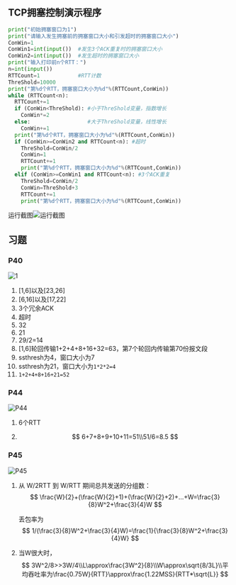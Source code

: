 ## TCP拥塞控制演示程序

```python
print("初始拥塞窗口为1")
print("请输入发生拥塞前的拥塞窗口大小和引发超时的拥塞窗口大小")
ConWin=1
ConWin1=int(input())  #发生3个ACK重复时的拥塞窗口大小
ConWin2=int(input())  #发生超时的拥塞窗口大小
print("输入打印前n个RTT：")
n=int(input())
RTTCount=1            #RTT计数
ThreShold=10000
print("第%d个RTT，拥塞窗口大小为%d"%(RTTCount,ConWin))
while (RTTCount<n):
  RTTCount+=1
  if (ConWin<ThreShold): #小于ThreShold变量，指数增长
    ConWin*=2
  else:                  #大于ThreShold变量，线性增长
    ConWin+=1
  print("第%d个RTT，拥塞窗口大小为%d"%(RTTCount,ConWin))
  if (ConWin>=ConWin2 and RTTCount<n): #超时
    ThreShold=ConWin/2
    ConWin=1
    RTTCount+=1
    print("第%d个RTT，拥塞窗口大小为%d"%(RTTCount,ConWin))
  elif (ConWin>=ConWin1 and RTTCount<n): #3个ACK重复
    ThreShold=ConWin/2
    ConWin=ThreShold+3
    RTTCount+=1
    print("第%d个RTT，拥塞窗口大小为%d"%(RTTCount,ConWin))
```

运行截图![运行截图](/img/1.png)

## 习题

### P40

![1](/img/p40.png)

1. [1,6]以及[23,26]
2. [6,16]以及[17,22]
3. 3个冗余ACK
4. 超时
5. 32
6. 21
7. 29/2=14
8. [1,6]轮回传输1+2+4+8+16+32=63，第7个轮回内传输第70份报文段
9. ssthresh为4，窗口大小为7
10. ssthresh为21，窗口大小为`1*2*2=4`
11. `1+2+4+8+16+21=52`

### P44

![P44](/img/p44.png)

1. 6个RTT

2. $$
   6+7+8+9+10+11=51\\51/6=8.5
   $$

   

### P45

![P45](/img/p45.png)

1. 从 W/2RTT 到 W/RTT 期间总共发送的分组数：
   $$
   \frac{W}{2}+(\frac{W}{2}+1)+(\frac{W}{2}+2)+...+W=\frac{3}{8}W^2+\frac{3}{4}W
   $$
   

   丢包率为
   $$
   1/(\frac{3}{8}W^2+\frac{3}{4}W)=\frac{1}{\frac{3}{8}W^2+\frac{3}{4}W}
   $$

2. 当W很大时，
   $$
   3W^2/8>>3W/4\\L\approx\frac{3W^2}{8}\\W\approx\sqrt{8/3L}\\平均吞吐率为\frac{0.75W}{RTT}\approx\frac{1.22MSS}{RTT*\sqrt{L}}
   $$
   


​	